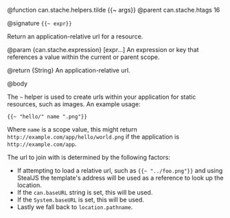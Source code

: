 @function can.stache.helpers.tilde {{~ args}}
@parent can.stache.htags 16

@signature `{{~ expr}}`

Return an application-relative url for a resource.

@param {can.stache.expression} [expr...] An expression or key that references a value within the current or parent scope.

@return {String} An application-relative url.

@body

The `~` helper is used to create urls within your application for static resources, such as images. An example usage:

    {{~ "hello/" name ".png"}}

Where `name` is a scope value, this might return `http://example.com/app/hello/world.png` if the application is `http://example.com/app`.

The url to join with is determined by the following factors:

* If attempting to load a relative url, such as `{{~ "../foo.png"}}` and using StealJS the template's address will be used as a reference to look up the location.
* If the `can.baseURL` string is set, this will be used.
* If the `System.baseURL` is set, this will be used.
* Lastly we fall back to `location.pathname`.
